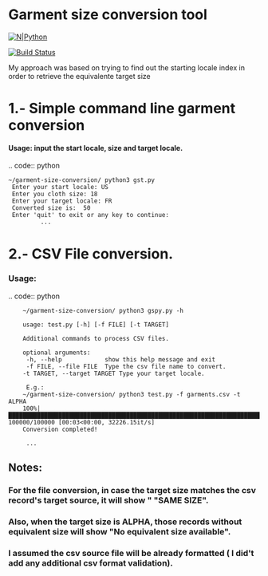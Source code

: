 # Garment size conversion tool


[![N|Python](https://cldup.com/dTxpPi9lDf.thumb.png)](https://nodesource.com/products/nsolid)

[![Build Status](https://travis-ci.org/joemccann/dillinger.svg?branch=master)](https://travis-ci.org/joemccann/dillinger)


My approach was based on trying to find out the starting locale index in order to retrieve the equivalente target size


# 1.- Simple command line garment conversion

#### Usage: input the start locale, size and target locale.

.. code:: python

    ~/garment-size-conversion/ python3 gst.py 
     Enter your start locale: US
     Enter you cloth size: 18
     Enter your target locale: FR
     Converted size is:  50
     Enter 'quit' to exit or any key to continue:
             ...
             
# 2.- CSV File conversion.
### Usage:


.. code:: python

        ~/garment-size-conversion/ python3 gspy.py -h
 
        usage: test.py [-h] [-f FILE] [-t TARGET]

        Additional commands to process CSV files.

        optional arguments:
         -h, --help            show this help message and exit
         -f FILE, --file FILE  Type the csv file name to convert.
        -t TARGET, --target TARGET Type your target locale.

         E.g.: 
        ~/garment-size-conversion/ python3 test.py -f garments.csv -t ALPHA 
        100%|███████████████████████████████████████████████████████████████████████████████████████████████████████████████████████████████████████████████████████████████████████████████████████████████████████████████████████████████████████████████████████████████████████████████████████████████████████████████████████████████████████████████████████████████████████████████| 100000/100000 [00:03<00:00, 32226.15it/s]
        Conversion completed! 

         ...

## Notes:

 ###  For the file conversion, in case the target size matches the csv record's target source, it will show " "SAME SIZE".
 ###  Also, when the target size is ALPHA, those records without equivalent size will show "No equivalent size available".
 ### I assumed the csv source file will be already formatted ( I did't add any additional csv format validation).


